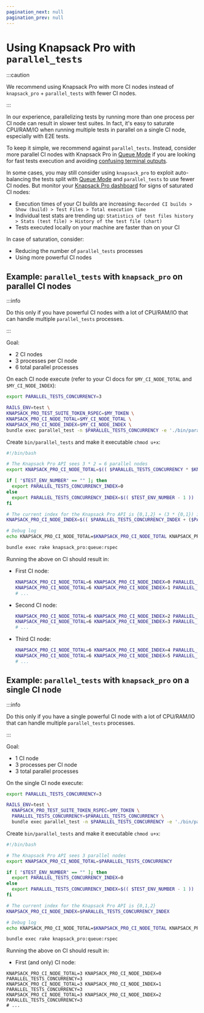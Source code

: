 ```yaml
---
pagination_next: null
pagination_prev: null
---
```


# Using Knapsack Pro with `parallel_tests`

:::caution

We recommend using Knapsack Pro with more CI nodes instead of `knapsack_pro` + `parallel_tests` with fewer CI nodes.

:::

In our experience, parallelizing tests by running more than one process per CI node can result in slower test suites. In fact, it's easy to saturate CPU/RAM/IO when running multiple tests in parallel on a single CI node, especially with E2E tests.

To keep it simple, we recommend against `parallel_tests`. Instead, consider more parallel CI nodes with Knapsack Pro in [Queue Mode](../overview/index.md#queue-mode-dynamic-split) if you are looking for fast tests execution and avoiding [confusing terminal outputs](https://github.com/grosser/parallel_tests/issues?q=is%3Aissue+is%3Aopen+output).

In some cases, you may still consider using `knapsack_pro` to exploit auto-balancing the tests split with [Queue Mode](../overview/index.md#queue-mode-dynamic-split) and `parallel_tests` to use fewer CI nodes. But monitor your [Knapsack Pro dashboard](../overview/index.md#dashboard) for signs of saturated CI nodes:

- Execution times of your CI builds are increasing: `Recorded CI builds > Show (build) > Test Files > Total execution time`
- Individual test stats are trending up: `Statistics of test files history > Stats (test file) > History of the test file (chart)`
- Tests executed locally on your machine are faster than on your CI

In case of saturation, consider:

- Reducing the number of `parallel_tests` processes
- Using more powerful CI nodes

## Example: `parallel_tests` with `knapsack_pro` on parallel CI nodes

:::info

Do this only if you have powerful CI nodes with a lot of CPU/RAM/IO that can handle multiple `parallel_tests` processes.

:::

Goal:

- 2 CI nodes
- 3 processes per CI node
- 6 total parallel processes

On each CI node execute (refer to your CI docs for `$MY_CI_NODE_TOTAL` and `$MY_CI_NODE_INDEX`):

```bash
export PARALLEL_TESTS_CONCURRENCY=3

RAILS_ENV=test \
KNAPSACK_PRO_TEST_SUITE_TOKEN_RSPEC=$MY_TOKEN \
KNAPSACK_PRO_CI_NODE_TOTAL=$MY_CI_NODE_TOTAL \
KNAPSACK_PRO_CI_NODE_INDEX=$MY_CI_NODE_INDEX \
bundle exec parallel_test -n $PARALLEL_TESTS_CONCURRENCY -e './bin/parallel_tests'
```

Create `bin/parallel_tests` and make it executable `chmod u+x`:

```bash
#!/bin/bash

# The Knapsack Pro API sees 3 * 2 = 6 parallel nodes
export KNAPSACK_PRO_CI_NODE_TOTAL=$(( $PARALLEL_TESTS_CONCURRENCY * $KNAPSACK_PRO_CI_NODE_TOTAL ))

if [ "$TEST_ENV_NUMBER" == "" ]; then
  export PARALLEL_TESTS_CONCURRENCY_INDEX=0
else
  export PARALLEL_TESTS_CONCURRENCY_INDEX=$(( $TEST_ENV_NUMBER - 1 ))
fi

# The current index for the Knapsack Pro API is {0,1,2} + (3 * {0,1}) in other words either {0,1,2,3,4,5}
KNAPSACK_PRO_CI_NODE_INDEX=$(( $PARALLEL_TESTS_CONCURRENCY_INDEX + ($PARALLEL_TESTS_CONCURRENCY * $KNAPSACK_PRO_CI_NODE_INDEX) ))

# Debug log
echo KNAPSACK_PRO_CI_NODE_TOTAL=$KNAPSACK_PRO_CI_NODE_TOTAL KNAPSACK_PRO_CI_NODE_INDEX=$KNAPSACK_PRO_CI_NODE_INDEX PARALLEL_TESTS_CONCURRENCY=$PARALLEL_TESTS_CONCURRENCY

bundle exec rake knapsack_pro:queue:rspec
```

Running the above on CI should result in:

- First CI node:

  ```bash
  KNAPSACK_PRO_CI_NODE_TOTAL=6 KNAPSACK_PRO_CI_NODE_INDEX=0 PARALLEL_TESTS_CONCURRENCY=2
  KNAPSACK_PRO_CI_NODE_TOTAL=6 KNAPSACK_PRO_CI_NODE_INDEX=1 PARALLEL_TESTS_CONCURRENCY=2
  # ...
  ```

- Second CI node:

  ```bash
  KNAPSACK_PRO_CI_NODE_TOTAL=6 KNAPSACK_PRO_CI_NODE_INDEX=2 PARALLEL_TESTS_CONCURRENCY=2
  KNAPSACK_PRO_CI_NODE_TOTAL=6 KNAPSACK_PRO_CI_NODE_INDEX=3 PARALLEL_TESTS_CONCURRENCY=2
  # ...
  ```

- Third CI node:
  ```bash
  KNAPSACK_PRO_CI_NODE_TOTAL=6 KNAPSACK_PRO_CI_NODE_INDEX=4 PARALLEL_TESTS_CONCURRENCY=2
  KNAPSACK_PRO_CI_NODE_TOTAL=6 KNAPSACK_PRO_CI_NODE_INDEX=5 PARALLEL_TESTS_CONCURRENCY=2
  # ...
  ```

## Example: `parallel_tests` with `knapsack_pro` on a single CI node

:::info

Do this only if you have a single powerful CI node with a lot of CPU/RAM/IO that can handle multiple `parallel_tests` processes.

:::

Goal:

- 1 CI node
- 3 processes per CI node
- 3 total parallel processes

On the single CI node execute:

```bash
export PARALLEL_TESTS_CONCURRENCY=3

RAILS_ENV=test \
  KNAPSACK_PRO_TEST_SUITE_TOKEN_RSPEC=$MY_TOKEN \
  PARALLEL_TESTS_CONCURRENCY=$PARALLEL_TESTS_CONCURRENCY \
  bundle exec parallel_test -n $PARALLEL_TESTS_CONCURRENCY -e './bin/parallel_tests'
```

Create `bin/parallel_tests` and make it executable `chmod u+x`:

```bash
#!/bin/bash

# The Knapsack Pro API sees 3 parallel nodes
export KNAPSACK_PRO_CI_NODE_TOTAL=$PARALLEL_TESTS_CONCURRENCY

if [ "$TEST_ENV_NUMBER" == "" ]; then
  export PARALLEL_TESTS_CONCURRENCY_INDEX=0
else
  export PARALLEL_TESTS_CONCURRENCY_INDEX=$(( $TEST_ENV_NUMBER - 1 ))
fi

# The current index for the Knapsack Pro API is {0,1,2}
KNAPSACK_PRO_CI_NODE_INDEX=$PARALLEL_TESTS_CONCURRENCY_INDEX

# Debug log
echo KNAPSACK_PRO_CI_NODE_TOTAL=$KNAPSACK_PRO_CI_NODE_TOTAL KNAPSACK_PRO_CI_NODE_INDEX=$KNAPSACK_PRO_CI_NODE_INDEX PARALLEL_TESTS_CONCURRENCY=$PARALLEL_TESTS_CONCURRENCY

bundle exec rake knapsack_pro:queue:rspec
```

Running the above on CI should result in:

- First (and only) CI node:

```
KNAPSACK_PRO_CI_NODE_TOTAL=3 KNAPSACK_PRO_CI_NODE_INDEX=0 PARALLEL_TESTS_CONCURRENCY=3
KNAPSACK_PRO_CI_NODE_TOTAL=3 KNAPSACK_PRO_CI_NODE_INDEX=1 PARALLEL_TESTS_CONCURRENCY=3
KNAPSACK_PRO_CI_NODE_TOTAL=3 KNAPSACK_PRO_CI_NODE_INDEX=2 PARALLEL_TESTS_CONCURRENCY=3
# ...
```
